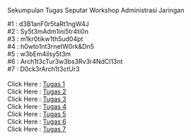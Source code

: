 Sekumpulan Tugas Seputar Workshop Administrasi Jaringan

#1 : d3B1anF0r5taRt1ngW4J<br>
#2 : Sy5t3mAdm1ini5tr4ti0n<br>
#3 : m1kr0tikw1th5ud04pt<br>
#4 : h0wto1nt3rnetW0rk&Dn5<br>
#5 : w3bEm4ilsy5t3m<br>
#6 : Arch1t3cTur3w3bs3Rv3r4NdCl13nt<br>
#7 : D0ck3rArch1t3ctUr3<br><br>
Click Here : [Tugas 1](https://github.com/Ilhamroe/Workshop-Administrasi-Jaringan/tree/main/Tugas1)<br>
Click Here : [Tugas 2](https://github.com/Ilhamroe/Workshop-Administrasi-Jaringan/tree/main/Tugas2)<br>
Click Here : [Tugas 3](https://github.com/Ilhamroe/Workshop-Administrasi-Jaringan/blob/main/Tugas3/Tugas%203.md)<br>
Click Here : [Tugas 4](https://github.com/Ilhamroe/Workshop-Administrasi-Jaringan/blob/main/Tugas4/Tugas4.md)<br>
Click Here : [Tugas 5](https://github.com/Ilhamroe/Workshop-Administrasi-Jaringan/blob/main/Tugas5/Tugas5.md)<br>
Click Here : [Tugas 6](https://github.com/Ilhamroe/Workshop-Administrasi-Jaringan/blob/main/Tugas6/Tugas6.md)
<br>
Click Here : [Tugas 7](https://github.com/Ilhamroe/Workshop-Administrasi-Jaringan/blob/main/Tugas7/Tugas7.md)
